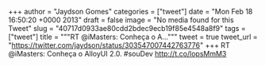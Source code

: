 
+++
author = "Jaydson Gomes"
categories = ["tweet"]
date = "Mon Feb 18 16:50:20 +0000 2013"
draft = false
image = "No media found for this Tweet"
slug = "40717d0933ae80cdd2bdec9ecb19f85e4548a8f9"
tags = ["tweet"]
title = """RT @iMasters: Conheça o A..."""
tweet = true
tweet_url = "https://twitter.com/jaydson/status/303547007442763776"
+++
RT @iMasters: Conheça o AlloyUI 2.0. #souDev http://t.co/lopsMmM3
